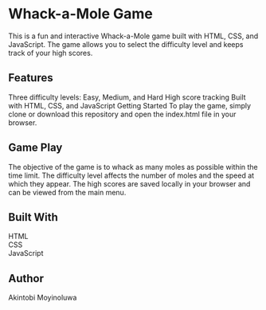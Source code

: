 <h1>Whack-a-Mole Game</h1>
This is a fun and interactive Whack-a-Mole game built with HTML, CSS, and JavaScript. The game allows you to select the difficulty level and keeps track of your high scores.

<h2>Features</h2>
Three difficulty levels: Easy, Medium, and Hard
High score tracking
Built with HTML, CSS, and JavaScript
Getting Started
To play the game, simply clone or download this repository and open the index.html file in your browser.

<h2>Game Play</h2>
The objective of the game is to whack as many moles as possible within the time limit. The difficulty level affects the number of moles and the speed at which they appear. The high scores are saved locally in your browser and can be viewed from the main menu.

<h2>Built With</h2>
HTML<br>
CSS<br>
JavaScript<br>

<h2>Author</h2>
Akintobi Moyinoluwa
